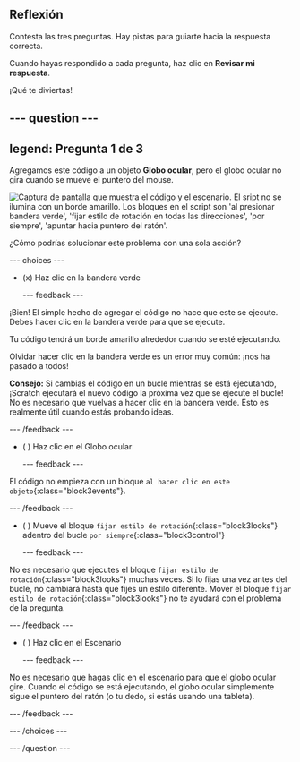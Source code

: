 ## Reflexión

Contesta las tres preguntas. Hay pistas para guiarte hacia la respuesta correcta.

Cuando hayas respondido a cada pregunta, haz clic en **Revisar mi respuesta**.

¡Qué te diviertas!

--- question ---
---
legend: Pregunta 1 de 3
---

Agregamos este código a un objeto **Globo ocular**, pero el globo ocular no gira cuando se mueve el puntero del mouse.

![Captura de pantalla que muestra el código y el escenario. El sript no se ilumina con un borde amarillo. Los bloques en el script son 'al presionar bandera verde', 'fijar estilo de rotación en todas las direcciones', 'por siempre', 'apuntar hacia puntero del ratón'.](images/code-not-running.png)

¿Cómo podrías solucionar este problema con una sola acción?

--- choices ---

- (x) Haz clic en la bandera verde

  --- feedback ---

¡Bien! El simple hecho de agregar el código no hace que este se ejecute. Debes hacer clic en la bandera verde para que se ejecute.

Tu código tendrá un borde amarillo alrededor cuando se esté ejecutando.

Olvidar hacer clic en la bandera verde es un error muy común: ¡nos ha pasado a todos!

**Consejo:** Si cambias el código en un bucle mientras se está ejecutando,¡Scratch ejecutará el nuevo código la próxima vez que se ejecute el bucle! No es necesario que vuelvas a hacer clic en la bandera verde. Esto es realmente útil cuando estás probando ideas.

  --- /feedback ---

- ( ) Haz clic en el Globo ocular

  --- feedback ---

El código no empieza con un bloque `al hacer clic en este objeto`{:class="block3events"}.

  --- /feedback ---

- ( ) Mueve el bloque `fijar estilo de rotación`{:class="block3looks"} adentro del bucle `por siempre`{:class="block3control"}

  --- feedback ---

No es necesario que ejecutes el bloque `fijar estilo de rotación`{:class="block3looks"} muchas veces. Si lo fijas una vez antes del bucle, no cambiará hasta que fijes un estilo diferente. Mover el bloque `fijar estilo de rotación`{:class="block3looks"} no te ayudará con el problema de la pregunta.

  --- /feedback ---

- ( ) Haz clic en el Escenario

  --- feedback ---

No es necesario que hagas clic en el escenario para que el globo ocular gire. Cuando el código se está ejecutando, el globo ocular simplemente sigue el puntero del ratón (o tu dedo, si estás usando una tableta).

  --- /feedback ---

--- /choices ---

--- /question ---
